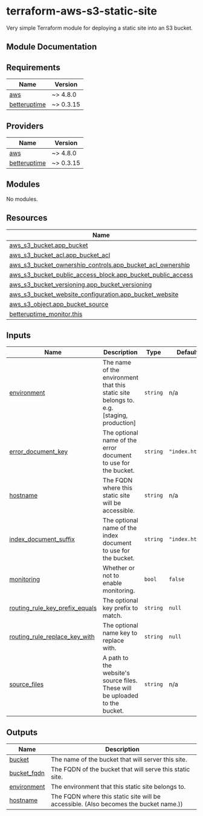 # terraform-aws-s3-static-site

Very simple Terraform module for deploying a static site into an S3 bucket.

## Module Documentation

<!-- BEGIN_TF_DOCS -->
## Requirements

| Name | Version |
|------|---------|
| <a name="requirement_aws"></a> [aws](#requirement\_aws) | ~> 4.8.0 |
| <a name="requirement_betteruptime"></a> [betteruptime](#requirement\_betteruptime) | ~> 0.3.15 |

## Providers

| Name | Version |
|------|---------|
| <a name="provider_aws"></a> [aws](#provider\_aws) | ~> 4.8.0 |
| <a name="provider_betteruptime"></a> [betteruptime](#provider\_betteruptime) | ~> 0.3.15 |

## Modules

No modules.

## Resources

| Name | Type |
|------|------|
| [aws_s3_bucket.app_bucket](https://registry.terraform.io/providers/hashicorp/aws/latest/docs/resources/s3_bucket) | resource |
| [aws_s3_bucket_acl.app_bucket_acl](https://registry.terraform.io/providers/hashicorp/aws/latest/docs/resources/s3_bucket_acl) | resource |
| [aws_s3_bucket_ownership_controls.app_bucket_acl_ownership](https://registry.terraform.io/providers/hashicorp/aws/latest/docs/resources/s3_bucket_ownership_controls) | resource |
| [aws_s3_bucket_public_access_block.app_bucket_public_access](https://registry.terraform.io/providers/hashicorp/aws/latest/docs/resources/s3_bucket_public_access_block) | resource |
| [aws_s3_bucket_versioning.app_bucket_versioning](https://registry.terraform.io/providers/hashicorp/aws/latest/docs/resources/s3_bucket_versioning) | resource |
| [aws_s3_bucket_website_configuration.app_bucket_website](https://registry.terraform.io/providers/hashicorp/aws/latest/docs/resources/s3_bucket_website_configuration) | resource |
| [aws_s3_object.app_bucket_source](https://registry.terraform.io/providers/hashicorp/aws/latest/docs/resources/s3_object) | resource |
| [betteruptime_monitor.this](https://registry.terraform.io/providers/BetterStackHQ/better-uptime/latest/docs/resources/monitor) | resource |

## Inputs

| Name | Description | Type | Default | Required |
|------|-------------|------|---------|:--------:|
| <a name="input_environment"></a> [environment](#input\_environment) | The name of the environment that this static site belongs to. e.g. [staging, production] | `string` | n/a | yes |
| <a name="input_error_document_key"></a> [error\_document\_key](#input\_error\_document\_key) | The optional name of the error document to use for the bucket. | `string` | `"index.html"` | no |
| <a name="input_hostname"></a> [hostname](#input\_hostname) | The FQDN where this static site will be accessible. | `string` | n/a | yes |
| <a name="input_index_document_suffix"></a> [index\_document\_suffix](#input\_index\_document\_suffix) | The optional name of the index document to use for the bucket. | `string` | `"index.html"` | no |
| <a name="input_monitoring"></a> [monitoring](#input\_monitoring) | Whether or not to enable monitoring. | `bool` | `false` | no |
| <a name="input_routing_rule_key_prefix_equals"></a> [routing\_rule\_key\_prefix\_equals](#input\_routing\_rule\_key\_prefix\_equals) | The optional key prefix to match. | `string` | `null` | no |
| <a name="input_routing_rule_replace_key_with"></a> [routing\_rule\_replace\_key\_with](#input\_routing\_rule\_replace\_key\_with) | The optional name key to replace with. | `string` | `null` | no |
| <a name="input_source_files"></a> [source\_files](#input\_source\_files) | A path to the website's source files. These will be uploaded to the bucket. | `string` | n/a | yes |

## Outputs

| Name | Description |
|------|-------------|
| <a name="output_bucket"></a> [bucket](#output\_bucket) | The name of the bucket that will server this site. |
| <a name="output_bucket_fqdn"></a> [bucket\_fqdn](#output\_bucket\_fqdn) | The FQDN of the bucket that will serve this static site. |
| <a name="output_environment"></a> [environment](#output\_environment) | The environment that this static site belongs to. |
| <a name="output_hostname"></a> [hostname](#output\_hostname) | The FQDN where this static site will be accessible. (Also becomes the bucket name.)) |
<!-- END_TF_DOCS -->
